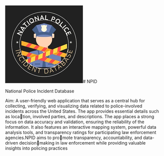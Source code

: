<img src = "Image/logoreadme.jpg"># NPID

National Police Incident Database 

Aim: A user-friendly web application that serves as a central hub for collecting, verifying, and
visualizing data related to police-involved incidents across the United States. The app provides essential details such as location, involved parties, and descriptions. The app places a strong
focus on data accuracy and validation, ensuring the reliability of the information. It also features an interactive mapping
system, powerful data analysis tools, and transparency ratings for participating law enforcement agencies.NPID aims to promote transparency, accountability, and data-driven decisionmaking in law enforcement while providing valuable insights into policing practices
